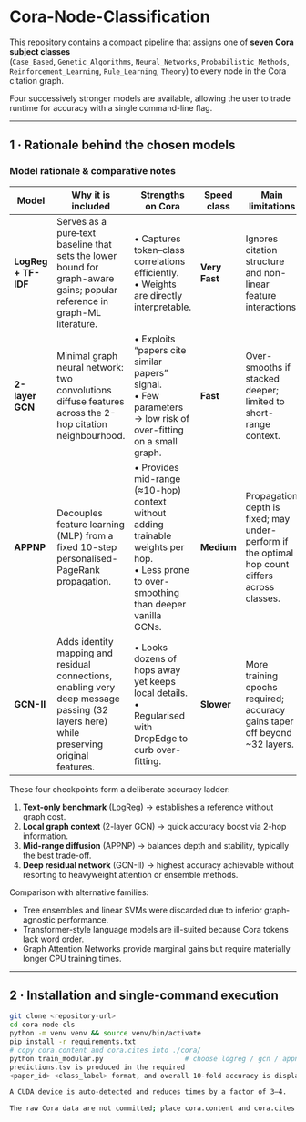 # Cora-Node-Classification 

This repository contains a compact pipeline that assigns one of **seven Cora subject classes**  
(`Case_Based`, `Genetic_Algorithms`, `Neural_Networks`, `Probabilistic_Methods`, `Reinforcement_Learning`, `Rule_Learning`, `Theory`) to every node in the Cora citation graph.

Four successively stronger models are available, allowing the user to trade runtime for accuracy
with a single command-line flag.

---

## 1 · Rationale behind the chosen models

### Model rationale & comparative notes

| Model               | Why it is included                                                                                                                      | Strengths on Cora                                                                                                                            | Speed class   | Main limitations                                                                               |
| ------------------- | --------------------------------------------------------------------------------------------------------------------------------------- | -------------------------------------------------------------------------------------------------------------------------------------------- | ------------- | ---------------------------------------------------------------------------------------------- |
| **LogReg + TF-IDF** | Serves as a pure‐text baseline that sets the lower bound for graph-aware gains; popular reference in graph-ML literature.               | • Captures token–class correlations efficiently.<br>• Weights are directly interpretable.                                                    | **Very Fast** | Ignores citation structure and non-linear feature interactions.                                |
| **2-layer GCN**     | Minimal graph neural network: two convolutions diffuse features across the 2-hop citation neighbourhood.                                | • Exploits “papers cite similar papers” signal.<br>• Few parameters → low risk of over-fitting on a small graph.                             | **Fast**      | Over-smooths if stacked deeper; limited to short-range context.                                |
| **APPNP**           | Decouples feature learning (MLP) from a fixed 10-step personalised-PageRank propagation.                                                | • Provides mid-range (≈10-hop) context without adding trainable weights per hop.<br>• Less prone to over-smoothing than deeper vanilla GCNs. | **Medium**    | Propagation depth is fixed; may under-perform if the optimal hop count differs across classes. |
| **GCN-II**          | Adds identity mapping and residual connections, enabling very deep message passing (32 layers here) while preserving original features. | • Looks dozens of hops away yet keeps local details.<br>• Regularised with DropEdge to curb over-fitting.                                    | **Slower**    | More training epochs required; accuracy gains taper off beyond \~32 layers.                    |

These four checkpoints form a deliberate accuracy ladder:

1. **Text-only benchmark** (LogReg) → establishes a reference without graph cost.
2. **Local graph context** (2-layer GCN) → quick accuracy boost via 2-hop information.
3. **Mid-range diffusion** (APPNP) → balances depth and stability, typically the best trade-off.
4. **Deep residual network** (GCN-II) → highest accuracy achievable without resorting to heavyweight attention or ensemble methods.


Comparison with alternative families:

* Tree ensembles and linear SVMs were discarded due to inferior graph‐agnostic performance.  
* Transformer-style language models are ill-suited because Cora tokens lack word order.  
* Graph Attention Networks provide marginal gains but require materially longer CPU training times.

---

## 2 · Installation and single-command execution

```bash
git clone <repository-url>
cd cora-node-cls
python -m venv venv && source venv/bin/activate
pip install -r requirements.txt            
# copy cora.content and cora.cites into ./cora/
python train_modular.py                    # choose logreg / gcn / appnp / gcn2 at the prompt
predictions.tsv is produced in the required
<paper_id> <class_label> format, and overall 10-fold accuracy is displayed.

A CUDA device is auto-detected and reduces times by a factor of 3–4.

The raw Cora data are not committed; place cora.content and cora.cites inside ./cora/.
